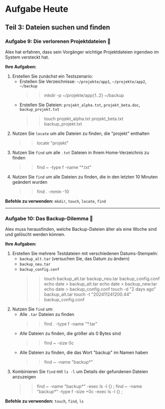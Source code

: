 # Aufgabe Heute

## **Teil 3: Dateien suchen und finden**

### Aufgabe 9: Die verlorenen Projektdateien 📁

Alex hat erfahren, dass sein Vorgänger wichtige Projektdateien irgendwo im System versteckt hat.

**Ihre Aufgaben:**

1. Erstellen Sie zunächst ein Testszenario:
   - Erstellen Sie Verzeichnisse: `~/projekte/app1`, `~/projekte/app2`, `~/backup`
     > > mkdir -p ~/projekte/app{1..2} ~/backup
   - Erstellen Sie Dateien: `projekt_alpha.txt`, `projekt_beta.doc`, `backup_projekt.txt`
     > > touch projekt_alpha.txt projekt_beta.txt backup_projekt.txt
2. Nutzen Sie `locate` um alle Dateien zu finden, die "projekt" enthalten
   > > locate "projekt"
3. Nutzen Sie `find` um alle `.txt` Dateien in Ihrem Home-Verzeichnis zu finden
   > > find ~ -type f -name "\*.txt"
4. Nutzen Sie `find` um alle Dateien zu finden, die in den letzten 10 Minuten geändert wurden
   > > find . -mmin -10

**Befehle zu verwenden:** `mkdir`, `touch`, `locate`, `find`

---

### Aufgabe 10: Das Backup-Dilemma 💾

Alex muss herausfinden, welche Backup-Dateien älter als eine Woche sind und gelöscht werden können.

**Ihre Aufgaben:**

1. Erstellen Sie mehrere Testdateien mit verschiedenen Datums-Stempeln:
   - `backup_alt.tar` (versuchen Sie, das Datum zu ändern)
   - `backup_neu.tar`
   - `backup_config.conf`
     > > touch backup_alt.tar backup_neu.tar backup_config.conf
     > > echo date > backup_alt.tar
     > > echo date > backup_new.tar
     > > echo date > backup_config.conf
     > > touch -d "2 days ago" backup_alt.tar
     > > touch -t "202411241200.44" backup_config.conf
2. Nutzen Sie `find` um:
   - Alle `.tar` Dateien zu finden
     > > find . -type f -name "\*.tar"
   - Alle Dateien zu finden, die größer als 0 Bytes sind
     > > find ~ -size 0c
   - Alle Dateien zu finden, die das Wort "backup" im Namen haben
     > > find ~ -name "backup\*"
3. Kombinieren Sie `find` mit `ls -l` um Details der gefundenen Dateien anzuzeigen
   > > find ~ -name "backup*" -exec ls -l {} \;
   > > find ~ -name "backup*" -type f -size +0c -exec ls -l {} \;

**Befehle zu verwenden:** `touch`, `find`, `ls`
